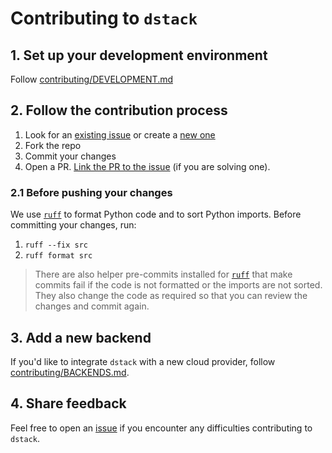 # Contributing to `dstack`

## 1. Set up your development environment

Follow [contributing/DEVELOPMENT.md](contributing/DEVELOPMENT.md)

## 2. Follow the contribution process

1. Look for an [existing issue](https://github.com/dstackai/dstack/issues) or create a [new one](https://github.com/dstackai/dstack/issues/new/choose)
2. Fork the repo
3. Commit your changes
4. Open a PR. [Link the PR to the issue](https://docs.github.com/en/issues/tracking-your-work-with-issues/linking-a-pull-request-to-an-issue) (if you are solving one).

### 2.1 Before pushing your changes

We use [`ruff`](https://docs.astral.sh/ruff/) to format Python code and to sort Python imports. Before committing your changes, run:

1. `ruff --fix src`
2. `ruff format src`

> There are also helper pre-commits installed for [`ruff`](https://docs.astral.sh/ruff/integrations/#pre-commit) that make commits fail if the code is not formatted or the imports are not sorted. They also change the code as required so that you can review the changes and commit again.

## 3. Add a new backend

If you'd like to integrate `dstack` with a new cloud 
provider, follow [contributing/BACKENDS.md](contributing/BACKENDS.md).

## 4. Share feedback

Feel free to open an [issue](https://github.com/dstackai/dstack/issues) if you encounter any difficulties contributing to `dstack`.
